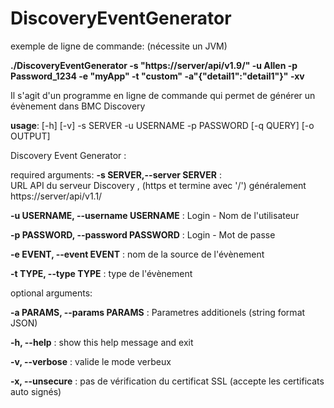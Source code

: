 # DiscoveryEventGenerator

exemple de ligne de commande: (nécessite un JVM)

**./DiscoveryEventGenerator -s "https://server/api/v1.9/" -u Allen -p Password_1234 -e "myApp" -t "custom" -a"{"detail1":"detail1"}" -xv**


Il s'agit d'un programme en ligne de commande qui permet de générer un évènement dans BMC Discovery


**usage**: [-h] [-v] -s SERVER -u USERNAME -p PASSWORD [-q QUERY] [-o OUTPUT]

Discovery Event Generator :


required arguments:
**-s SERVER,--server SERVER** :            
       URL API du serveur Discovery , (https et termine avec '/') généralement https://server/api/v1.1/

**-u USERNAME, --username USERNAME** :         Login - Nom de l'utilisateur


**-p PASSWORD, --password PASSWORD** :          Login - Mot de passe


**-e EVENT, --event EVENT** :             nom de la source de l'évènement


**-t TYPE, --type TYPE** :  type de l'évènement




optional arguments:

**-a PARAMS, --params PARAMS** :  Parametres additionels (string format JSON)

**-h, --help** :            show this help message and exit

**-v, --verbose** :         valide le mode verbeux

**-x, --unsecure** :        pas de vérification du certificat SSL (accepte les certificats auto signés)
